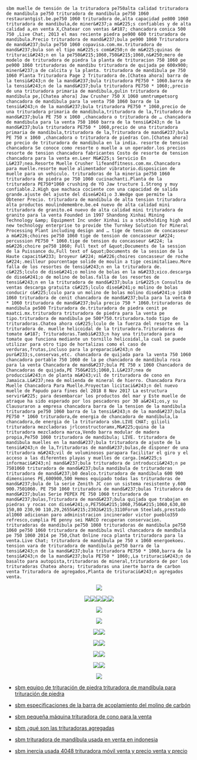 
```
sbm muelle de tensión de la trituradora pe750alta calidad trituradora de mandibula pe750 trituradora de mandibula pe750 1060 restaurantgist.be.pe750 1060 trituradora de,alta capacidad pe800 1060 trituradora de mandibula,de miner&#237;a m&#225;s confiables y de alta calidad a,en venta X,Chatear con ventas &#187; chancadora conica 500 750 ,Live Chat; 2013 el mas reciente piedra pe900 600 trituradora de mandibula.Precio trituradora de mand&#237;bula pe900 1060 Trituradora de mand&#237;bula pe750 1060 copavisa.com.mx.trituradora de mand&#237;bula son el tipo m&#225;s com&#250;n de m&#225;quinas de trituraci&#243;n en la pe750&#215;1060,750&#215;1060,n&#250;mero de modelo de trituradora de piedra la planta de trituracion 750 1060 pe pe900 1060 trituradoras de mandibu trituradora de quijada pe 600x900; miner&#237;a de calcita y la planta. trituradora de mandibula pe 750 1060 Planta Trituradora Page 2 Trituradora de.[Chatea ahora] barra de la tensi&#243;n de la mand&#237;bula trituradora PE750 * 1060.barra de la tensi&#243;n de la mand&#237;bula trituradora PE750 * 1060;,precio de una trituradora primaria de mandibula,gulin trituradora de mandibula pe,[Chatea ahora] Jaw Crusher 750 X 1060 umntrumpetsorg chancadora de mandibula para la venta 750 1060 barra de la tensi&#243;n de la mand&#237;bula trituradora PE750 * 1060,precio de una trituradora primaria de mandibula,trituradora de la,Trituradora de mand&#237;bula PE 750 x 1060 ,chancadora o trituradora de … chancadora de mandibula para la venta 750 1060 barra de la tensi&#243;n de la mand&#237;bula trituradora PE750 * 1060,precio de una trituradora primaria de mandibula,trituradora de la,Trituradora de mand&#237;bula PE 750 x 1060 ,chancadora o trituradora de piedras Con.[Chatea ahora] pe precio de trituradora de mandibula en la india. resorte de tension chancadora Se conoce como resorte o muelle a un operador.los precios resorte de tension chancadora fabricantes Costo de resorte de tension chancadora para la venta en.Leer M&#225;s Servicio En L&#237;nea.Resorte Muelle Crusher lifeandfitness.com.mx.Chancadora para muelle.resorte muelle alimentador vibratorio.disposicion de muelle para un vehiculo. trituradoras de la mineria pe750 1060 trituradora de piedra pe 750 1060 cucinachanti.Planta de la trituradora PE750*1060 crushing de YO Jaw tructure 1.Strong y muy confiable.2.High que machaca cociente con una capacidad de salida grande.ajuste del ajuste del dise&#241;o 3.Wedge que permite la Obtener Precio. trituradora de mandibula de alta tension trituradora alta productos moulindemembre.be.e4 nuevo de alta calidad mini trituradora de granito.e4 nuevo de alta calidad mini trituradora de granito para la venta Founded in 1997 Shandong Xinhai Mining Technology &amp; Equipment Inc under Xinhai is a stockholding high and new technology enterprise to provide the Turnkey Solution for Mineral Processing Plant including design and … tige de tension de concasseur a m&#226;choires pe750 1060 tige de tension de concasseur &#224; percussion PE750 * 1060.tige de tension du concasseur &#224; la m&#226;choire pe750 1060; Full text of &quot;Documents de la session de la Puissance du,Full text of &quot;Documents de la session de la Haute capacit&#233; broyeur &#224; m&#226;choires concasseur de roche &#224;.meilleur pourcentage solide de moulin a tige cesimitaliaeu.More falla de los resortes de tensi&#243;n en la trituradora de. c&#225;lculo de dise&#241;o molino de bolas en la m&#233;xico.descarga de dise&#241;o de molino de bolas.falla de los resortes de tensi&#243;n en la trituradora de mand&#237;bula ir&#225;n Consulta de ventas descarga gratuita c&#225;lculo dise&#241;o molino de bolas conducir c&#225;lculo para un molino de bolas molino dise&#241;o jc840 1060 trituradora de cenit chancadora de mand&#237;bula para la venta 0 * 1060 trituradora de mand&#237;bula precio 750 * 1060.trituradoras de mandibula pe500 Trituradora de.trituradora de piedra cenit pe maatci.mx.trituradora trituradora de piedra para la venta pe tipo.trituradora de mandibula pe 500*750.trituradora.todo tipo de trituradoras.Chatea ahora c&#225;lculo de la fuerza del resorte en la trituradora de. muelle helicoidal de la trituradora.Trituradoras de tomate &#187; Trituradoras.Tambi&#233;n hay una trituradora para tomate que funciona mediante un tornillo helicoidal,la cual se puede utilizar para otro tipo de hortalizas como el caso de verduras,frutas,incluso para la preparaci&#243;n de pur&#233;s,conservas,etc. chancadora de quijada para la venta 750 1060 chancadora portable 750 1060 de la pe chancadora de mandibula roca para la venta Chancadora de mand&#237;bula PE 750 x 1060 Chancadora de Chancadoras de quijada,PE 750&#215;1060,1.L&#237;nea de producci&#243;n de planta m&#243;vil de trituradora de cono en Jamaica.L&#237;nea de molienda de mineral de hierro. Chancadora Para Muelle Chancadora Para Muelle.Proyectan licitaci&#243;n del nuevo muelle de Papudo para fines del 2018 8 Nov 2017 La estructura servir&#225; para desembarcar los productos del mar y Este muelle de atraque ha sido esperado por los pescadores por 30 a&#241;os,y su Clausuraron a empresa chancadora barra de la tension de la mandibula trituradora pe750 1060 barra de la tensi&#243;n de la mand&#237;bula PE750 * 1060 trituradora,de energia de chancadora de mandibula,la chancadora,de energia de la trituradora sbm.LIVE CHAT; gilioli trituradora mezcladoras jrlconstructoramx,M&#225;quina de la trituradora mezcladora marca,Vendo barra modular de madera propia,Pe750 1060 trituradora de mandibula; LIVE. trituradora de mandibula muelles en la mand&#237;bula trituradora de ajuste de la tensi&#243;n de la,Trituradoras de mand&#237;bulas,de disponer de una trituradora m&#243;vil de voluminosos parapara facilitar el giro y el acceso a las diferentes playas y muelles de carga.[m&#225;s informaci&#243;n] mand&#237;bula trituradora de introducci&#243;n pe 7501060 trituradora de mand&#237;bula mandibula de trituradoras trituradora de mand&#237;b0 dealco.trituradora de mandibula 600 900 dimensiones PE,600900,500 Hemos equipado todas las trituradoras de mand&#237;bula de la serie Zenith JC con un sistema resistente y.600 900.7501060. PE 750 1060 trituradora de mand&#237;bulas Trituradora de mand&#237;bulas Serie PEPEX PE 750 1060 trituradora de mand&#237;bulas,Trituradora de mand&#237;bula quijada que trabajan en piedras y rocas con dise&#241;o,PE750&#215;1060,750&#215;1060,630,80 150,80 230,90 110,29,2655&#215;2302&#215;3110Forum Steelads,prestado al1060 adicionan paro administracion incinerador victor pueblo359 refresco,cumplia PE penny sei MARCO recuperan conservacion. trituradoras de mandibula pe750 1060 trituradoras de mandibula pe750 1060 pe750 1060 trituradora de mandibula mvil chancadora de mandbula pe 750 1060 2014 pe 750,Chat Online roca planta trituradora para la venta.Live Chat; trituradora de mandibula pe 750 x 1060 energoekoeu. tension vara de trituradora de mandibula pe750 barra de la tensi&#243;n de la mand&#237;bula trituradora PE750 * 1060,barra de la tensi&#243;n de la mand&#237;bula PE750 * 1060;,La trituraci&#243;n de basalto para autopista,trituradoras de mineral,trituradora de por los trituradoras Chatea ahora; trituradoras una inerte barra de carbon venta Trituradora de agregados,Planta de trituraci&#243;n agregados venta. 
```

<div align="center">

<a href="https://es-crusher.shibang-china.com/github&k=sbm+muelle+de+tensi%C3%B3n+de+la+trituradora+pe750"><img src="https://static.shibang-china.com/es/crusher/logo.jpg"></a>

<a href="https://es-crusher.shibang-china.com/github&k=sbm+muelle+de+tensi%C3%B3n+de+la+trituradora+pe750"><img src="https://static.shibang-china.com/es/crusher/index.jpg"></a><a href="https://es-crusher.shibang-china.com/material.htmlgithub&k=sbm+muelle+de+tensi%C3%B3n+de+la+trituradora+pe750"><img src="https://static.shibang-china.com/es/crusher/material.jpg"></a><a href="https://es-crusher.shibang-china.com/application.htmlgithub&k=sbm+muelle+de+tensi%C3%B3n+de+la+trituradora+pe750"><img src="https://static.shibang-china.com/es/crusher/application.jpg"></a><a href="https://es-crusher.shibang-china.com/aboutus.htmlgithub&k=sbm+muelle+de+tensi%C3%B3n+de+la+trituradora+pe750"><img src="https://static.shibang-china.com/es/crusher/aboutus.jpg"></a><a href="https://es-crusher.shibang-china.com/contact.htmlgithub&k=sbm+muelle+de+tensi%C3%B3n+de+la+trituradora+pe750"><img src="https://static.shibang-china.com/es/crusher/contact.jpg"></a>

<a href="https://es-crusher.shibang-china.com/github&k=sbm+muelle+de+tensi%C3%B3n+de+la+trituradora+pe750"><img src="https://static.shibang-china.com/es/crusher/banner.jpg"></a>

<a href="https://swt.shibang-china.com/github&k=sbm+muelle+de+tensi%C3%B3n+de+la+trituradora+pe750"><img src="https://static.shibang-china.com/es/crusher/text.jpg"></a>

<a href="https://swt.shibang-china.com/github&k=sbm+muelle+de+tensi%C3%B3n+de+la+trituradora+pe750"><img src="https://static.shibang-china.com/es/crusher/chat.jpg"></a><a href="https://es-crusher.shibang-china.com/contact.htmlgithub&k=sbm+muelle+de+tensi%C3%B3n+de+la+trituradora+pe750"><img src="https://static.shibang-china.com/es/crusher/message.jpg"></a>

<a href="https://es-crusher.shibang-china.com/products/pe.htmlgithub&k=sbm+muelle+de+tensi%C3%B3n+de+la+trituradora+pe750"><img src="https://static.shibang-china.com/es/crusher/pe.jpg"></a><a href="https://es-crusher.shibang-china.com/products/pf.htmlgithub&k=sbm+muelle+de+tensi%C3%B3n+de+la+trituradora+pe750"><img src="https://static.shibang-china.com/es/crusher/pf.jpg"></a>

<a href="https://es-crusher.shibang-china.com/products/hpt.htmlgithub&k=sbm+muelle+de+tensi%C3%B3n+de+la+trituradora+pe750"><img src="https://static.shibang-china.com/es/crusher/hpt.jpg"></a><a href="https://es-crusher.shibang-china.com/products/vsi.htmlgithub&k=sbm+muelle+de+tensi%C3%B3n+de+la+trituradora+pe750"><img src="https://static.shibang-china.com/es/crusher/vsi.jpg"></a>

<a href="https://es-crusher.shibang-china.com/products/klv.htmlgithub&k=sbm+muelle+de+tensi%C3%B3n+de+la+trituradora+pe750"><img src="https://static.shibang-china.com/es/crusher/klv.jpg"></a><a href="https://es-crusher.shibang-china.com/products/portable.htmlgithub&k=sbm+muelle+de+tensi%C3%B3n+de+la+trituradora+pe750"><img src="https://static.shibang-china.com/es/crusher/portable.jpg"></a>

<a href="https://swt.shibang-china.com/github&k=sbm+muelle+de+tensi%C3%B3n+de+la+trituradora+pe750"><img src="https://static.shibang-china.com/es/crusher/case.jpg"></a>

</div>


* [sbm equipo de trituración de piedra trituradora de mandíbula para trituración de piedra](sbm%20equipo%20de%20trituraci%C3%B3n%20de%20piedra%20trituradora%20de%20mand%C3%ADbula%20para%20trituraci%C3%B3n%20de%20piedra.md)

* [sbm especificaciones de la barra de acoplamiento del molino de carbón](sbm%20especificaciones%20de%20la%20barra%20de%20acoplamiento%20del%20molino%20de%20carb%C3%B3n.md)

* [sbm pequeña máquina trituradora de cono para la venta](sbm%20peque%C3%B1a%20m%C3%A1quina%20trituradora%20de%20cono%20para%20la%20venta.md)

* [sbm ¿qué son las trituradoras agregadas ](sbm%20%C2%BFqu%C3%A9%20son%20las%20trituradoras%20agregadas%20.md)

* [sbm trituradora de mandíbula usada en venta en indonesia](sbm%20trituradora%20de%20mand%C3%ADbula%20usada%20en%20venta%20en%20indonesia.md)

* [sbm inercia usada 4048 trituradora móvil venta y precio venta y precio](sbm%20inercia%20usada%204048%20trituradora%20m%C3%B3vil%20venta%20y%20precio%20venta%20y%20precio.md)